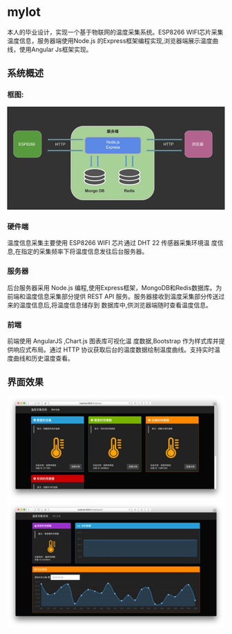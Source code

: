 # myIot
  本人的毕业设计，实现一个基于物联网的温度采集系统。ESP8266 WIFI芯片采集温度信息，服务器端使用Node.js 的Express框架编程实现,浏览器端展示温度曲线，使用Angular Js框架实现。
## 系统概述
### 框图:
![Image of system page](doc/img/system.png)
### 硬件端
温度信息采集主要使用 ESP8266 WIFI 芯片通过 DHT 22 传感器采集环境温 度信息,在指定的采集频率下将温度信息发往后台服务器。

### 服务器
后台服务器采用 Node.js 编程,使用Express框架，MongoDB和Redis数据库。为前端和温度信息采集部分提供 REST API 服务。服务器接收到温度采集部分传送过来的温度信息后,将温度信息储存到 数据库中,供浏览器端随时查看温度信息。

### 前端
前端使用 AngularJS ,Chart.js 图表库可视化温 度数据,Bootstrap 作为样式库并提供响应式布局。通过 HTTP 协议获取后台的温度数据绘制温度曲线。支持实时温度曲线和历史温度查看。


## 界面效果
![Image of devices page](doc/img/devices.png)
![Image of dashboard page](doc/img/dashboard.png)
